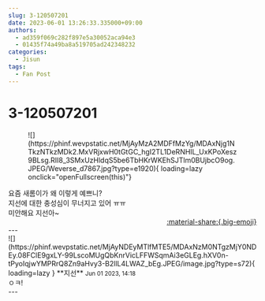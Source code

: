 ```yaml
---
slug: 3-120507201
date: 2023-06-01 13:26:33.335000+09:00
authors:
  - ad359f069c282f897e5a30052aca94e3
  - 01435f74a49ba8a519705ad242348232
categories:
  - Jisun
tags:
  - Fan Post
---
```


# 3-120507201

<div class="post-container" markdown="1">
<div class="content-container md-sidebar__scrollwrap" markdown="1">


<figure markdown="1">
![](https://phinf.wevpstatic.net/MjAyMzA2MDFfMzYg/MDAxNjg1NTkzNTkzMDk2.MxVRjxwH0tGtGC_hgI2TL1DeRNHIL_UxKPoXesz9BLsg.RII8_3SMxUzHldqS5be6TbHKrWKEhSJTlm0BUjbcO9og.JPEG/Weverse_d7867.jpg?type=e1920){ loading=lazy onclick="openFullscreen(this)"}
</figure>
요즘 새롬이가 왜 이렇게 예쁘니?<br>지선에 대한 충성심이 무너지고 있어 ㅠㅠ<br>미안해요 지선아~ 

</div>
</div>

<div style="text-align: right;" markdown="1">
<a href="https://weverse.io/fromis9/fanpost/3-120507201" style="text-align: right;">:material-share:{.big-emoji}</a>
</div>
---

<div class="comments-container md-sidebar__scrollwrap" markdown="1">
<div class="comment" markdown="1">
<div class='id-container' markdown="1">
![](https://phinf.wevpstatic.net/MjAyNDEyMTlfMTE5/MDAxNzM0NTgzMjY0NDEy.08FClE9gxLY-99LscoMUgQbKnrVicLFFWSqmAi3eGLEg.hXV0n-tPyoIqjwYMPRrQ8Zn9aHvy3-B2llL4LWAZ_bEg.JPEG/image.jpg?type=s72){ loading=lazy }
**<span class="artist">지선</span>** <small>Jun 01 2023, 14:18</small><br>
</div>
<div class='comment-body' markdown="1">
ㅇㅋ!
</div>
</div>
</div>
---
